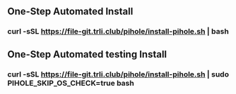 ## One-Step Automated Install
### curl -sSL https://file-git.trli.club/pihole/install-pihole.sh | bash

## One-Step Automated testing Install
### curl -sSL https://file-git.trli.club/pihole/install-pihole.sh | sudo PIHOLE_SKIP_OS_CHECK=true bash
